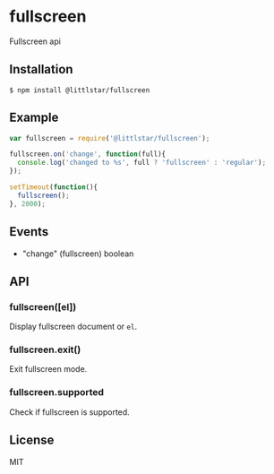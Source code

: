
# fullscreen

  Fullscreen api

## Installation

    $ npm install @littlstar/fullscreen

## Example

```js
var fullscreen = require('@littlstar/fullscreen');

fullscreen.on('change', function(full){
  console.log('changed to %s', full ? 'fullscreen' : 'regular');
});

setTimeout(function(){
  fullscreen();
}, 2000);
```

## Events

 - "change" (fullscreen) boolean

## API

### fullscreen([el])

  Display fullscreen document or `el`.

### fullscreen.exit()

  Exit fullscreen mode.

### fullscreen.supported

  Check if fullscreen is supported.

## License

  MIT
